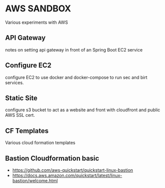 # AWS  SANDBOX

Various experiments with AWS

## API Gateway

notes on setting api gateway in front of an Spring Boot EC2 service

## Configure EC2

configure EC2 to use docker and docker-compose to run sec and birt services.

## Static Site

configure s3 bucket to act as a website and front with cloudfront and public AWS SSL cert.

## CF Templates

Various cloud formation templates

## Bastion Cloudformation basic

* <https://github.com/aws-quickstart/quickstart-linux-bastion>
* <https://docs.aws.amazon.com/quickstart/latest/linux-bastion/welcome.html>